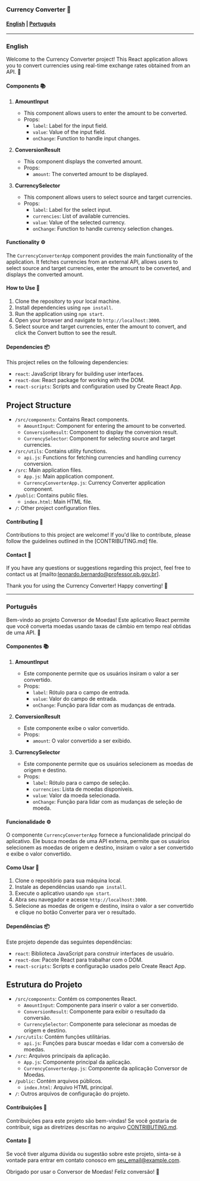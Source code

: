### Currency Converter 💱

#### [English](#english) | [Português](#portuguese)

---

### <a name="english"></a> English

Welcome to the Currency Converter project! This React application allows you to convert currencies using real-time exchange rates obtained from an API. 🔄

#### Components 📚

1. **AmountInput**

   - This component allows users to enter the amount to be converted.
   - Props:
     - `label`: Label for the input field.
     - `value`: Value of the input field.
     - `onChange`: Function to handle input changes.

2. **ConversionResult**

   - This component displays the converted amount.
   - Props:
     - `amount`: The converted amount to be displayed.

3. **CurrencySelector**

   - This component allows users to select source and target currencies.
   - Props:
     - `label`: Label for the select input.
     - `currencies`: List of available currencies.
     - `value`: Value of the selected currency.
     - `onChange`: Function to handle currency selection changes.

#### Functionality ⚙️

The `CurrencyConverterApp` component provides the main functionality of the application. It fetches currencies from an external API, allows users to select source and target currencies, enter the amount to be converted, and displays the converted amount.

#### How to Use 🚀

1. Clone the repository to your local machine.
2. Install dependencies using `npm install`.
3. Run the application using `npm start`.
4. Open your browser and navigate to `http://localhost:3000`.
5. Select source and target currencies, enter the amount to convert, and click the Convert button to see the result.

#### Dependencies 📦

This project relies on the following dependencies:

- `react`: JavaScript library for building user interfaces.
- `react-dom`: React package for working with the DOM.
- `react-scripts`: Scripts and configuration used by Create React App.
  
## Project Structure
- `/src/components`: Contains React components.
  - `AmountInput`: Component for entering the amount to be converted.
  - `ConversionResult`: Component to display the conversion result.
  - `CurrencySelector`: Component for selecting source and target currencies.
- `/src/utils`: Contains utility functions.
  - `api.js`: Functions for fetching currencies and handling currency conversion.
- `/src`: Main application files.
  - `App.js`: Main application component.
  - `CurrencyConverterApp.js`: Currency Converter application component.
- `/public`: Contains public files.
  - `index.html`: Main HTML file.
- `/`: Other project configuration files.


#### Contributing 🤝

Contributions to this project are welcome! If you'd like to contribute, please follow the guidelines outlined in the [CONTRIBUTING.md] file.

#### Contact 📧

If you have any questions or suggestions regarding this project, feel free to contact us at [mailto:leonardo.bernardo@professor.pb.gov.br].

Thank you for using the Currency Converter! Happy converting! 🎉

---

### <a name="portuguese"></a> Português

Bem-vindo ao projeto Conversor de Moedas! Este aplicativo React permite que você converta moedas usando taxas de câmbio em tempo real obtidas de uma API. 🔄

#### Componentes 📚

1. **AmountInput**

   - Este componente permite que os usuários insiram o valor a ser convertido.
   - Props:
     - `label`: Rótulo para o campo de entrada.
     - `value`: Valor do campo de entrada.
     - `onChange`: Função para lidar com as mudanças de entrada.

2. **ConversionResult**

   - Este componente exibe o valor convertido.
   - Props:
     - `amount`: O valor convertido a ser exibido.

3. **CurrencySelector**

   - Este componente permite que os usuários selecionem as moedas de origem e destino.
   - Props:
     - `label`: Rótulo para o campo de seleção.
     - `currencies`: Lista de moedas disponíveis.
     - `value`: Valor da moeda selecionada.
     - `onChange`: Função para lidar com as mudanças de seleção de moeda.

#### Funcionalidade ⚙️

O componente `CurrencyConverterApp` fornece a funcionalidade principal do aplicativo. Ele busca moedas de uma API externa, permite que os usuários selecionem as moedas de origem e destino, insiram o valor a ser convertido e exibe o valor convertido.

#### Como Usar 🚀

1. Clone o repositório para sua máquina local.
2. Instale as dependências usando `npm install`.
3. Execute o aplicativo usando `npm start`.
4. Abra seu navegador e acesse `http://localhost:3000`.
5. Selecione as moedas de origem e destino, insira o valor a ser convertido e clique no botão Converter para ver o resultado.

#### Dependências 📦

Este projeto depende das seguintes dependências:

- `react`: Biblioteca JavaScript para construir interfaces de usuário.
- `react-dom`: Pacote React para trabalhar com o DOM.
- `react-scripts`: Scripts e configuração usados pelo Create React App.

## Estrutura do Projeto
- `/src/components`: Contém os componentes React.
  - `AmountInput`: Componente para inserir o valor a ser convertido.
  - `ConversionResult`: Componente para exibir o resultado da conversão.
  - `CurrencySelector`: Componente para selecionar as moedas de origem e destino.
- `/src/utils`: Contém funções utilitárias.
  - `api.js`: Funções para buscar moedas e lidar com a conversão de moedas.
- `/src`: Arquivos principais da aplicação.
  - `App.js`: Componente principal da aplicação.
  - `CurrencyConverterApp.js`: Componente da aplicação Conversor de Moedas.
- `/public`: Contém arquivos públicos.
  - `index.html`: Arquivo HTML principal.
- `/`: Outros arquivos de configuração do projeto.


#### Contribuições 🤝

Contribuições para este projeto são bem-vindas! Se você gostaria de contribuir, siga as diretrizes descritas no arquivo [CONTRIBUTING.md](CONTRIBUTING.md).

#### Contato 📧

Se você tiver alguma dúvida ou sugestão sobre este projeto, sinta-se à vontade para entrar em contato conosco em [seu_email@example.com](mailto:leonardo.bernardo@professor.pb.gov.br).

Obrigado por usar o Conversor de Moedas! Feliz conversão! 🎉
